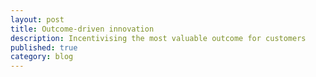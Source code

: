 ```yaml
---
layout: post
title: Outcome-driven innovation
description: Incentivising the most valuable outcome for customers
published: true
category: blog
---
```


